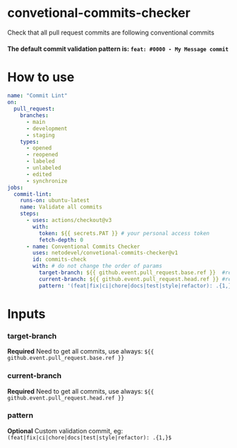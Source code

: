 # convetional-commits-checker
Check that all pull request commits are following conventional commits

#### The default commit validation pattern is: `feat: #0000 - My Message commit`

# How to use
```yml
name: "Commit Lint"
on:
  pull_request:
    branches:
      - main
      - development
      - staging
    types:
      - opened
      - reopened
      - labeled
      - unlabeled
      - edited
      - synchronize
jobs:
  commit-lint:
    runs-on: ubuntu-latest
    name: Validate all commits
    steps:
      - uses: actions/checkout@v3
        with:
          token: ${{ secrets.PAT }} # your personal access token
          fetch-depth: 0
      - name: Conventional Commits Checker
        uses: netodevel/convetional-commits-checker@v1
        id: commits-check
        with: # do not change the order of params
          target-branch: ${{ github.event.pull_request.base.ref }}  #required
          current-branch: ${{ github.event.pull_request.head.ref }} #required
          pattern: '(feat|fix|ci|chore|docs|test|style|refactor): .{1,}$' #optional custom validation commit
```


# Inputs

### target-branch

**Required** Need to get all commits, use always:  `${{ github.event.pull_request.base.ref }}`

### current-branch
**Required** Need to get all commits, use always:  `${{ github.event.pull_request.head.ref }}`

### pattern
**Optional** Custom validation commit, eg: `(feat|fix|ci|chore|docs|test|style|refactor): .{1,}$`

